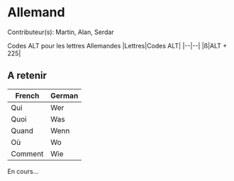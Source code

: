 # Allemand
Contributeur(s): Martin, Alan, Serdar


Codes ALT pour les lettres Allemandes
|Lettres|Codes ALT|
|--|--|
|ß|ALT + 225|


## A retenir

|French|German|
|--|--|
|Qui|Wer|
|Quoi|Was|
|Quand|Wenn|
|Où|Wo|
|Comment|Wie|


En cours...